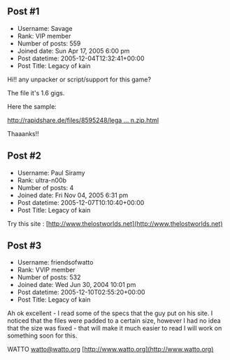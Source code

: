 ## Post #1
- Username: Savage
- Rank: VIP member
- Number of posts: 559
- Joined date: Sun Apr 17, 2005 6:00 pm
- Post datetime: 2005-12-04T12:32:41+00:00
- Post Title: Legacy of kain

Hi!! any unpacker or script/support for this game?

The file it's 1.6 gigs.

Here the sample:

[http://rapidshare.de/files/8595248/lega ... n.zip.html](http://rapidshare.de/files/8595248/legacyofkain.zip.html)

Thaaanks!!
## Post #2
- Username: Paul Siramy
- Rank: ultra-n00b
- Number of posts: 4
- Joined date: Fri Nov 04, 2005 6:31 pm
- Post datetime: 2005-12-07T10:10:40+00:00
- Post Title: Legacy of kain

Try this site : [http://www.thelostworlds.net](http://www.thelostworlds.net)
## Post #3
- Username: friendsofwatto
- Rank: VVIP member
- Number of posts: 532
- Joined date: Wed Jun 30, 2004 10:01 pm
- Post datetime: 2005-12-10T02:55:20+00:00
- Post Title: Legacy of kain

Ah ok excellent - I read some of the specs that the guy put on his site. I noticed that the files were padded to a certain size, however I had no idea that the size was fixed - that will make it much easier to read  I will work on something soon for this.

WATTO
[watto@watto.org](mailto:watto@watto.org)
[http://www.watto.org](http://www.watto.org)
